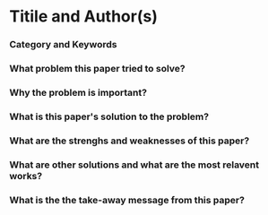 # Titile and Author(s)

### Category and Keywords

### What problem this paper tried to solve?

### Why the problem is important?

### What is this paper's solution to the problem?

### What are the strenghs and weaknesses of this paper?

### What are other solutions and what are the most relavent works?

### What is the the take-away message from this paper?

